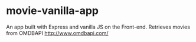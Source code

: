 # movie-vanilla-app
An app built with Express and vanilla JS on the Front-end. Retrieves movies from OMDBAPI http://www.omdbapi.com/
